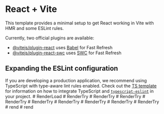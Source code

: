 # React + Vite

This template provides a minimal setup to get React working in Vite with HMR and some ESLint rules.

Currently, two official plugins are available:

- [@vitejs/plugin-react](https://github.com/vitejs/vite-plugin-react/blob/main/packages/plugin-react) uses [Babel](https://babeljs.io/) for Fast Refresh
- [@vitejs/plugin-react-swc](https://github.com/vitejs/vite-plugin-react/blob/main/packages/plugin-react-swc) uses [SWC](https://swc.rs/) for Fast Refresh

## Expanding the ESLint configuration

If you are developing a production application, we recommend using TypeScript with type-aware lint rules enabled. Check out the [TS template](https://github.com/vitejs/vite/tree/main/packages/create-vite/template-react-ts) for information on how to integrate TypeScript and [`typescript-eslint`](https://typescript-eslint.io) in your project.
#   R e n d e r L o a d  
 #   R e n d e r T r y  
 #   R e n d e r T r y  
 #   R e n d e r T r y  
 #   R e n d e r T r y  
 #   R e n d e r T r y  
 #   R e n d e r T r y  
 #   R e n d e r T r y  
 #   R e n d e r T r y  
 #   R e n d e r T r y  
 #   r e n d  
 #   r e n d  
 